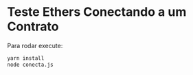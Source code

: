 # Teste Ethers Conectando a um Contrato

Para rodar execute:

```bash
yarn install
node conecta.js
```
